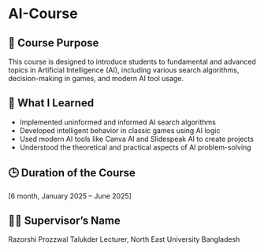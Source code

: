 # AI-Course

## 📘 Course Purpose
This course is designed to introduce students to fundamental and advanced topics in Artificial Intelligence (AI), including various search algorithms, decision-making in games, and modern AI tool usage.

## 🎯 What I Learned
- Implemented uninformed and informed AI search algorithms
- Developed intelligent behavior in classic games using AI logic
- Used modern AI tools like Canva AI and Slidespeak AI to create projects
- Understood the theoretical and practical aspects of AI problem-solving

## 🕒 Duration of the Course
[6 month, January 2025 – June 2025]

## 👨‍🏫 Supervisor’s Name
Razorshi Prozzwal Talukder
Lecturer, North East University Bangladesh
